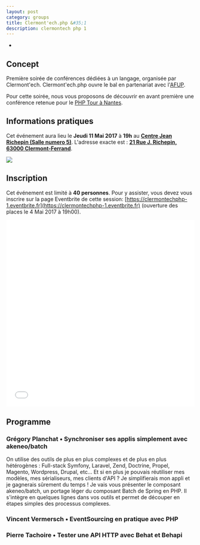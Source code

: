 ```yaml
---
layout: post
category: groups
title: Clermont'ech.php &#35;1
description: clermontech php 1
---
```

-

## Concept

Première soirée de conférences dédiées à un langage, organisée par Clermont'ech.
Clermont'ech.php ouvre le bal en partenariat avec l'[AFUP](http://afup.org).

Pour cette soirée, nous vous proposons de découvrir en avant première une
conférence retenue pour le [PHP Tour à Nantes](http://event.afup.org).

## Informations pratiques

Cet événement aura lieu le **Jeudi 11 Mai 2017** à **19h** au [**Centre Jean Richepin (Salle numero 5)**](http://www.clermont-ferrand.fr/+-Centre-Richepin-+.html).  L'adresse
exacte est : [**21 Rue J. Richepin, 63000 Clermont-Ferrand**](https://goo.gl/maps/MFBp4).

[![](http://maps.googleapis.com/maps/api/staticmap?center=21+Rue+Jean+Richepin%2C+63000+Clermont-Ferrand&size=600x400&sensor=false&markers=color:red%7C45.7814505,3.0853451)](https://goo.gl/maps/exAaivRX3su)

## Inscription

Cet événement est limité à **40 personnes**.  Pour y assister, vous devez vous
inscrire sur la page Eventbrite de cette session: [https://clermontechphp-1.eventbrite.fr](https://clermontechphp-1.eventbrite.fr)
(ouverture des places le 4 Mai 2017 à 19h00).

<iframe src="//eventbrite.fr/tickets-external?eid=34295067470&ref=etckt" frameborder="0" height="500" width="100%" vspace="0" hspace="0" marginheight="5" marginwidth="5" scrolling="auto" allowtransparency="true"></iframe>


## Programme

### Grégory Planchat • Synchroniser ses applis simplement avec akeneo/batch

On utilise des outils de plus en plus complexes et de plus en plus hétérogènes :
Full-stack Symfony, Laravel, Zend, Doctrine, Propel, Magento, Wordpress, Drupal,
etc... Et si en plus je pouvais réutiliser mes modèles, mes sérialiseurs, mes
clients d'API ? Je simplifierais mon appli et je gagnerais sûrement du temps !
Je vais vous présenter le composant akeneo/batch, un portage léger du composant
Batch de Spring en PHP. Il s'intègre en quelques lignes dans vos outils et permet
de découper en étapes simples des processus complexes.

### Vincent Vermersch • EventSourcing en pratique avec PHP

### Pierre Tachoire • Tester une API HTTP avec Behat et Behapi
